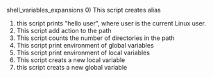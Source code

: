 shell_variables_expansions
0) This script creates alias
1) this script prints "hello user", where user is the current Linux user.
2) This script add action to the path
3) This script counts the number of directories in the path
4) This script print environment of global variables
5) This script print environment of local variables
6) This script creats a new local variable
7) this script creats a new global variable
